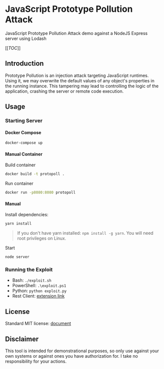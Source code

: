 # JavaScript Prototype Pollution Attack

JavaScript Prototype Pollution Attack demo against a NodeJS Express server using Lodash

[[_TOC_]]

## Introduction

Prototype Pollution is an injection attack targeting JavaScript runtimes. Using it, we may overwrite the default values of any object's properties in the running instance. This tampering may lead to controlling the logic of the application, crashing the server or remote code execution.

## Usage

### Starting Server

#### Docker Compose

```bash
docker-compose up
```

#### Manual Container

Build container

```bash
docker build -t protopoll .
```

Run container

```bash
docker run -p8080:8080 protopoll
```

#### Manual

Install dependencies:

```bash
yarn install
```

> If you don't have yarn installed: `npm install -g yarn`. You will need root privileges on Linux.

Start

```bash
node server
```

### Running the Exploit

- Bash: `./exploit.sh`
- PowerShell: `.\exploit.ps1`
- Python: `python exploit.py`
- Rest Client: [extension link](https://marketplace.visualstudio.com/items?itemName=humao.rest-client)

## License

Standard MIT license: [document](/LICENSE)

## Disclaimer

This tool is intended for demonstrational purposes, so only use against your own systems or against ones you have authorization for. I take no responsibility for your actions.
